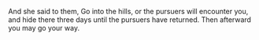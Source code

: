 And she said to them, Go into the hills, or the pursuers will encounter you, and hide there three days until the pursuers have returned. Then afterward you may go your way.
